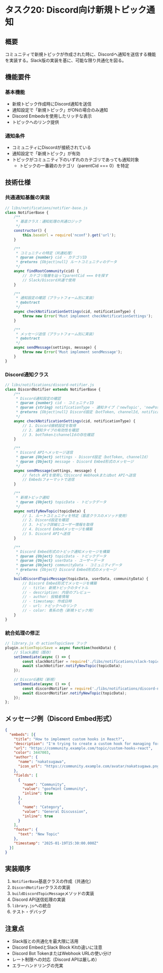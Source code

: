 # タスク20: Discord向け新規トピック通知

## 概要

コミュニティで新規トピックが作成された時に、Discordへ通知を送信する機能を実装する。Slack版の実装を基に、可能な限り共通化を図る。

## 機能要件

### 基本機能
- 新規トピック作成時にDiscord通知を送信
- 通知設定で「新規トピック」がONの場合のみ通知
- Discord Embedsを使用したリッチな表示
- トピックへのリンク提供

### 通知条件
- コミュニティにDiscordが接続されている
- 通知設定で「新規トピック」が有効
- トピックがコミュニティ下のいずれのカテゴリであっても通知対象
  - トピックの一番親のカテゴリ（parentCid === 0）を特定

## 技術仕様

### 共通通知基盤の実装
```javascript
// libs/notifications/notifier-base.js
class NotifierBase {
    /**
     * 基底クラス：通知処理の共通ロジック
     */
    constructor() {
        this.baseUrl = require('nconf').get('url');
    }

    /**
     * コミュニティの特定（共通処理）
     * @param {number} cid - カテゴリID
     * @returns {Object|null} ルートコミュニティのデータ
     */
    async findRootCommunity(cid) {
        // カテゴリ階層を辿ってparentCid === 0を探す
        // Slack/Discord共通で使用
    }

    /**
     * 通知設定の確認（プラットフォーム別に実装）
     * @abstract
     */
    async checkNotificationSettings(cid, notificationType) {
        throw new Error('Must implement checkNotificationSettings');
    }

    /**
     * メッセージ送信（プラットフォーム別に実装）
     * @abstract
     */
    async sendMessage(settings, message) {
        throw new Error('Must implement sendMessage');
    }
}
```

### Discord通知クラス
```javascript
// libs/notifications/discord-notifier.js
class DiscordNotifier extends NotifierBase {
    /**
     * Discord通知設定の確認
     * @param {number} cid - コミュニティID
     * @param {string} notificationType - 通知タイプ（'newTopic', 'newPost', etc）
     * @returns {Object|null} Discord設定（botToken, channelId, notifications）
     */
    async checkNotificationSettings(cid, notificationType) {
        // 1. Discord接続設定を取得
        // 2. 通知タイプの有効性を確認
        // 3. botTokenとchannelIdの存在確認
    }

    /**
     * Discord APIへメッセージ送信
     * @param {Object} settings - Discord設定（botToken, channelId）
     * @param {Object} message - Discord Embed形式のメッセージ
     */
    async sendMessage(settings, message) {
        // fetch APIを使用してDiscord Webhookまたはbot APIへ送信
        // Embedsフォーマットで送信
    }

    /**
     * 新規トピック通知
     * @param {Object} topicData - トピックデータ
     */
    async notifyNewTopic(topicData) {
        // 1. ルートコミュニティを特定（基底クラスのメソッド使用）
        // 2. Discord設定を確認
        // 3. トピック詳細とユーザー情報を取得
        // 4. Discord Embedメッセージを構築
        // 5. Discord APIへ送信
    }

    /**
     * Discord Embed形式のトピック通知メッセージを構築
     * @param {Object} topicData - トピックデータ
     * @param {Object} userData - ユーザーデータ
     * @param {Object} communityData - コミュニティデータ
     * @returns {Object} Discord Embed形式のメッセージ
     */
    buildDiscordTopicMessage(topicData, userData, communityData) {
        // Discord Embed形式でメッセージを構築
        // - title: 新規トピックのタイトル
        // - description: 内容のプレビュー
        // - author: 投稿者情報
        // - timestamp: 作成日時
        // - url: トピックへのリンク
        // - color: 青系の色（新規トピック用）
    }
}
```

### 統合処理の修正
```javascript
// library.js の actionTopicSave フック
plugin.actionTopicSave = async function(hookData) {
    // Slack通知（既存）
    setImmediate(async () => {
        const slackNotifier = require('./libs/notifications/slack-topic-notifier');
        await slackNotifier.notifyNewTopic(topicData);
    });
    
    // Discord通知（新規）
    setImmediate(async () => {
        const discordNotifier = require('./libs/notifications/discord-notifier');
        await discordNotifier.notifyNewTopic(topicData);
    });
};
```

## メッセージ例（Discord Embed形式）

```json
{
  "embeds": [{
    "title": "How to implement custom hooks in React?",
    "description": "I'm trying to create a custom hook for managing form state...",
    "url": "https://community.example.com/topic/custom-hooks-react",
    "color": 3447003,
    "author": {
      "name": "nakatsugawa",
      "icon_url": "https://community.example.com/avatar/nakatsugawa.png"
    },
    "fields": [
      {
        "name": "Community",
        "value": "goofmint Community",
        "inline": true
      },
      {
        "name": "Category",
        "value": "General Discussion",
        "inline": true
      }
    ],
    "footer": {
      "text": "New Topic"
    },
    "timestamp": "2025-01-19T15:30:00.000Z"
  }]
}
```

## 実装順序

1. `NotifierBase`基底クラスの作成（共通化）
2. `DiscordNotifier`クラスの実装
3. `buildDiscordTopicMessage`メソッドの実装
4. Discord API送信処理の実装
5. `library.js`への統合
6. テスト・デバッグ

## 注意点

- Slack版との共通化を最大限に活用
- Discord EmbedとSlack Block Kitの違いに注意
- Discord Bot TokenまたはWebhook URLの使い分け
- レート制限への対応（Discord APIは厳しめ）
- エラーハンドリングの充実
